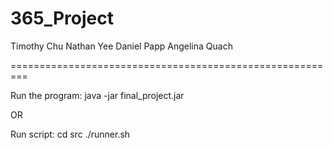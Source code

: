 # 365_Project
Timothy Chu
Nathan Yee
Daniel Papp
Angelina Quach

=========================================================

Run the program:
java -jar final_project.jar

OR

Run script:
cd src
./runner.sh
